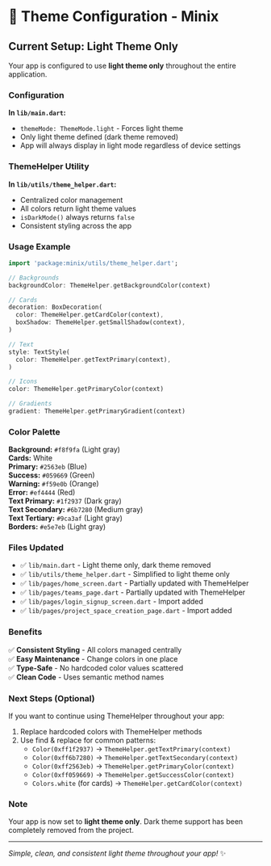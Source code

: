 # 🎨 Theme Configuration - Minix

## Current Setup: Light Theme Only

Your app is configured to use **light theme only** throughout the entire application.

### Configuration

**In `lib/main.dart`:**
- `themeMode: ThemeMode.light` - Forces light theme
- Only light theme defined (dark theme removed)
- App will always display in light mode regardless of device settings

### ThemeHelper Utility

**In `lib/utils/theme_helper.dart`:**
- Centralized color management
- All colors return light theme values
- `isDarkMode()` always returns `false`
- Consistent styling across the app

### Usage Example

```dart
import 'package:minix/utils/theme_helper.dart';

// Backgrounds
backgroundColor: ThemeHelper.getBackgroundColor(context)

// Cards
decoration: BoxDecoration(
  color: ThemeHelper.getCardColor(context),
  boxShadow: ThemeHelper.getSmallShadow(context),
)

// Text
style: TextStyle(
  color: ThemeHelper.getTextPrimary(context),
)

// Icons
color: ThemeHelper.getPrimaryColor(context)

// Gradients
gradient: ThemeHelper.getPrimaryGradient(context)
```

### Color Palette

**Background:** `#f8f9fa` (Light gray)  
**Cards:** White  
**Primary:** `#2563eb` (Blue)  
**Success:** `#059669` (Green)  
**Warning:** `#f59e0b` (Orange)  
**Error:** `#ef4444` (Red)  
**Text Primary:** `#1f2937` (Dark gray)  
**Text Secondary:** `#6b7280` (Medium gray)  
**Text Tertiary:** `#9ca3af` (Light gray)  
**Borders:** `#e5e7eb` (Light gray)

### Files Updated

- ✅ `lib/main.dart` - Light theme only, dark theme removed
- ✅ `lib/utils/theme_helper.dart` - Simplified to light theme only
- ✅ `lib/pages/home_screen.dart` - Partially updated with ThemeHelper
- ✅ `lib/pages/teams_page.dart` - Partially updated with ThemeHelper
- ✅ `lib/pages/login_signup_screen.dart` - Import added
- ✅ `lib/pages/project_space_creation_page.dart` - Import added

### Benefits

✅ **Consistent Styling** - All colors managed centrally  
✅ **Easy Maintenance** - Change colors in one place  
✅ **Type-Safe** - No hardcoded color values scattered  
✅ **Clean Code** - Uses semantic method names  

### Next Steps (Optional)

If you want to continue using ThemeHelper throughout your app:

1. Replace hardcoded colors with ThemeHelper methods
2. Use find & replace for common patterns:
   - `Color(0xff1f2937)` → `ThemeHelper.getTextPrimary(context)`
   - `Color(0xff6b7280)` → `ThemeHelper.getTextSecondary(context)`
   - `Color(0xff2563eb)` → `ThemeHelper.getPrimaryColor(context)`
   - `Color(0xff059669)` → `ThemeHelper.getSuccessColor(context)`
   - `Colors.white` (for cards) → `ThemeHelper.getCardColor(context)`

### Note

Your app is now set to **light theme only**. Dark theme support has been completely removed from the project.

---

*Simple, clean, and consistent light theme throughout your app!* ✨
